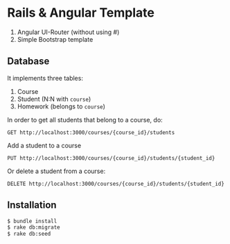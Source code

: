 # Rails & Angular Template

1. Angular UI-Router (without using #)
2. Simple Bootstrap template

## Database

It implements three tables:

1. Course 
2. Student (N:N with ```course```)
3. Homework (belongs to ```course```)

In order to get all students that belong to a course, do:

```
GET http://localhost:3000/courses/{course_id}/students
```

Add a student to a course

```
PUT http://localhost:3000/courses/{course_id}/students/{student_id}
```

Or delete a student from a course:

```
DELETE http://localhost:3000/courses/{course_id}/students/{student_id}
```

## Installation

```bash
$ bundle install
$ rake db:migrate
$ rake db:seed
```